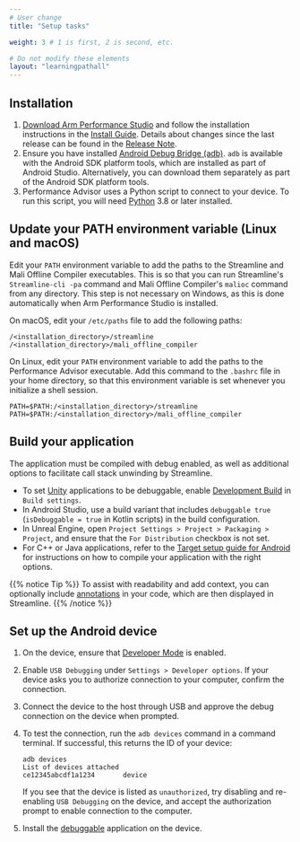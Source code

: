 ```yaml
---
# User change
title: "Setup tasks"

weight: 3 # 1 is first, 2 is second, etc.

# Do not modify these elements
layout: "learningpathall"
---
```

## Installation

1. [Download Arm Performance Studio](https://developer.arm.com/Tools%20and%20Software/Arm%20Performance%20Studio#Downloads) and follow the installation instructions in the [Install Guide](/install-guides/ams). Details about changes since the last release can be found in the [Release Note](https://developer.arm.com/documentation/107649/latest/).
1. Ensure you have installed [Android Debug Bridge (adb)](https://developer.android.com/studio/command-line/adb). `adb` is available with the Android SDK platform tools, which are installed as part of Android Studio. Alternatively, you can download them separately as part of the Android SDK platform tools.
1. Performance Advisor uses a Python script to connect to your device. To run this script, you will need [Python](https://www.python.org/downloads/) 3.8 or later installed.

## Update your PATH environment variable (Linux and macOS)

Edit your `PATH` environment variable to add the paths to the Streamline and Mali Offline Compiler executables. This is so that you can run Streamline's `Streamline-cli -pa` command and Mali Offline Compiler's `malioc` command from any directory. This step is not necessary on Windows, as this is done automatically when Arm Performance Studio is installed.

On macOS, edit your `/etc/paths` file to add the following paths:

```
/<installation_directory>/streamline
/<installation_directory>/mali_offline_compiler
```

On Linux, edit your `PATH` environment variable to add the paths to the Performance Advisor executable. Add this command to the `.bashrc` file in your home directory, so that this environment variable is set whenever you initialize a shell session.

 ```
 PATH=$PATH:/<installation_directory>/streamline
 PATH=$PATH:/<installation_directory>/mali_offline_compiler
```

## Build your application

The application must be compiled with debug enabled, as well as additional options to facilitate call stack unwinding by Streamline.

* To set [Unity](https://unity.com/) applications to be debuggable, enable [Development Build](https://docs.unity3d.com/6000.0/Documentation/Manual/android-BuildProcess.html) in `Build settings`.
* In Android Studio, use a build variant that includes `debuggable true` (`isDebuggable = true` in Kotlin scripts) in the build configuration.
* In Unreal Engine, open `Project Settings > Project > Packaging > Project`, and ensure that the `For Distribution` checkbox is not set.
* For C++ or Java applications, refer to the [Target setup guide for Android](https://developer.arm.com/documentation/101813/latest/Target-Setup/Compile-your-application) for instructions on how to compile your application with the right options.

{{% notice Tip %}}
To assist with readability and add context, you can optionally include [annotations](https://developer.arm.com/documentation/101816/latest/Annotate-your-code/Add-annotations-to-your-code) in your code, which are then displayed in Streamline.
{{% /notice %}}

## Set up the Android device

1. On the device, ensure that [Developer Mode](https://developer.android.com/studio/debug/dev-options) is enabled.
1. Enable `USB Debugging` under `Settings > Developer options`. If your device asks you to authorize connection to your computer, confirm the connection.
1. Connect the device to the host through USB and approve the debug connection on the device when prompted.
1. To test the connection, run the `adb devices` command in a command terminal. If successful, this returns the ID of your device:

    ```command
    adb devices
    List of devices attached
    ce12345abcdf1a1234       device
    ```

    If you see that the device is listed as `unauthorized`, try disabling and re-enabling `USB Debugging` on the device, and accept the authorization prompt to enable connection to the computer.

1. Install the [debuggable](https://developer.android.com/studio/debug) application on the device.
